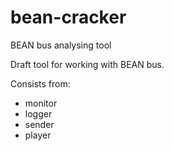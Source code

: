 # bean-cracker
BEAN bus analysing tool

Draft tool for working with BEAN bus.

Consists from:
- monitor
- logger
- sender
- player


